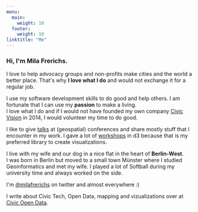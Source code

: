 ```yaml
---
menu:
  main:
    weight: 10
  footer:
    weight: 10
linktitle: "Me"
---
```

### Hi, I'm __Mila Frerichs.__

I love to help advocacy groups and non-profits make cities and the world a better place. That's why __I love what I do__ and would not exchange it for a regular job.

I use my software development skills to do good and help others. I am fortunate that I can use my __passion__ to make a living.  
I love what I do and if I would not have founded my own company [Civic Vision](https://civicvision.de) in 2014, I would volunteer my time to do good.

I like to give [talks](/talks) at (geospatial) conferences and share mostly stuff that I encounter in my work. I gave a lot of [workshops](/workshops) in d3 because that is my preferred library to create visualizations.

I live with my wife and our dog in a nice flat in the heart of __Berlin-West__.   
I was born in Berlin but moved to a small town Münster where I studied Geoinformatics and met my wife. I played a lot of Softball during my university time and always worked on the side.

I'm [@milafrerichs](https://twitter.com/milafrerichs) on twitter and almost everywhere :) 

I write about Civic Tech, Open Data, mapping and vizualizations over at [Civic Open Data](http://civicopendata.com).


<div id="instafeed"></div>
